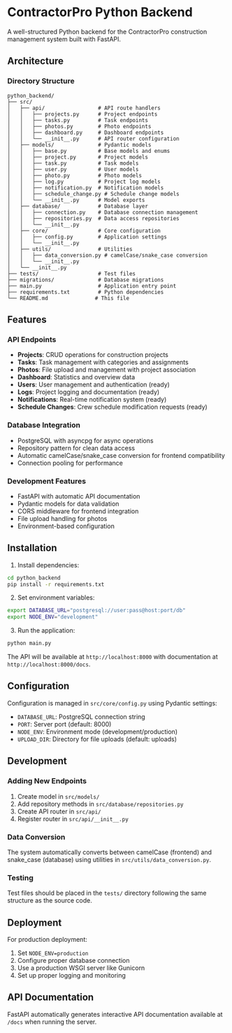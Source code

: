 # ContractorPro Python Backend

A well-structured Python backend for the ContractorPro construction management system built with FastAPI.

## Architecture

### Directory Structure

```
python_backend/
├── src/
│   ├── api/                 # API route handlers
│   │   ├── projects.py      # Project endpoints
│   │   ├── tasks.py         # Task endpoints  
│   │   ├── photos.py        # Photo endpoints
│   │   ├── dashboard.py     # Dashboard endpoints
│   │   └── __init__.py      # API router configuration
│   ├── models/              # Pydantic models
│   │   ├── base.py          # Base models and enums
│   │   ├── project.py       # Project models
│   │   ├── task.py          # Task models
│   │   ├── user.py          # User models
│   │   ├── photo.py         # Photo models
│   │   ├── log.py           # Project log models
│   │   ├── notification.py  # Notification models
│   │   ├── schedule_change.py # Schedule change models
│   │   └── __init__.py      # Model exports
│   ├── database/            # Database layer
│   │   ├── connection.py    # Database connection management
│   │   ├── repositories.py  # Data access repositories
│   │   └── __init__.py
│   ├── core/                # Core configuration
│   │   ├── config.py        # Application settings
│   │   └── __init__.py
│   ├── utils/               # Utilities
│   │   ├── data_conversion.py # camelCase/snake_case conversion
│   │   └── __init__.py
│   └── __init__.py
├── tests/                   # Test files
├── migrations/              # Database migrations
├── main.py                  # Application entry point
├── requirements.txt         # Python dependencies
└── README.md               # This file
```

## Features

### API Endpoints
- **Projects**: CRUD operations for construction projects
- **Tasks**: Task management with categories and assignments
- **Photos**: File upload and management with project association
- **Dashboard**: Statistics and overview data
- **Users**: User management and authentication (ready)
- **Logs**: Project logging and documentation (ready)
- **Notifications**: Real-time notification system (ready)
- **Schedule Changes**: Crew schedule modification requests (ready)

### Database Integration
- PostgreSQL with asyncpg for async operations
- Repository pattern for clean data access
- Automatic camelCase/snake_case conversion for frontend compatibility
- Connection pooling for performance

### Development Features
- FastAPI with automatic API documentation
- Pydantic models for data validation
- CORS middleware for frontend integration
- File upload handling for photos
- Environment-based configuration

## Installation

1. Install dependencies:
```bash
cd python_backend
pip install -r requirements.txt
```

2. Set environment variables:
```bash
export DATABASE_URL="postgresql://user:pass@host:port/db"
export NODE_ENV="development"
```

3. Run the application:
```bash
python main.py
```

The API will be available at `http://localhost:8000` with documentation at `http://localhost:8000/docs`.

## Configuration

Configuration is managed in `src/core/config.py` using Pydantic settings:

- `DATABASE_URL`: PostgreSQL connection string
- `PORT`: Server port (default: 8000)
- `NODE_ENV`: Environment mode (development/production)
- `UPLOAD_DIR`: Directory for file uploads (default: uploads)

## Development

### Adding New Endpoints

1. Create model in `src/models/`
2. Add repository methods in `src/database/repositories.py`
3. Create API router in `src/api/`
4. Register router in `src/api/__init__.py`

### Data Conversion

The system automatically converts between camelCase (frontend) and snake_case (database) using utilities in `src/utils/data_conversion.py`.

### Testing

Test files should be placed in the `tests/` directory following the same structure as the source code.

## Deployment

For production deployment:

1. Set `NODE_ENV=production`
2. Configure proper database connection
3. Use a production WSGI server like Gunicorn
4. Set up proper logging and monitoring

## API Documentation

FastAPI automatically generates interactive API documentation available at `/docs` when running the server.